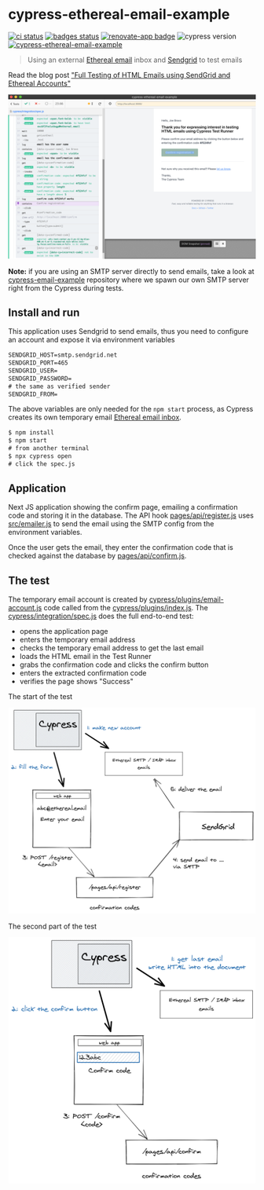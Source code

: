 # cypress-ethereal-email-example
[![ci status][ci image]][ci url] [![badges status][badges image]][badges url] [![renovate-app badge][renovate-badge]][renovate-app] ![cypress version](https://img.shields.io/badge/cypress-7.6.0-brightgreen) [![cypress-ethereal-email-example](https://img.shields.io/endpoint?url=https://dashboard.cypress.io/badge/simple/v1m866/main&style=flat&logo=cypress)](https://dashboard.cypress.io/projects/v1m866/runs)

> Using an external [Ethereal email](https://ethereal.email/) inbox and [Sendgrid](https://sendgrid.com/) to test emails

Read the blog post ["Full Testing of HTML Emails using SendGrid and Ethereal Accounts"](https://www.cypress.io/blog/2021/05/24/full-testing-of-html-emails-using-ethereal-accounts/)

![HTML Email](./images/confirm.png)

**Note:** if you are using an SMTP server directly to send emails, take a look at [cypress-email-example](https://github.com/bahmutov/cypress-email-example) repository where we spawn our own SMTP server right from the Cypress during tests.

## Install and run

This application uses Sendgrid to send emails, thus you need to configure an account and expose it via environment variables

```
SENDGRID_HOST=smtp.sendgrid.net
SENDGRID_PORT=465
SENDGRID_USER=
SENDGRID_PASSWORD=
# the same as verified sender
SENDGRID_FROM=
```

The above variables are only needed for the `npm start` process, as Cypress creates its own temporary email [Ethereal email inbox](https://ethereal.email/).

```shell
$ npm install
$ npm start
# from another terminal
$ npx cypress open
# click the spec.js
```

## Application

Next JS application showing the confirm page, emailing a confirmation code and storing it in the database. The API hook [pages/api/register.js](./pages/api/register.js) uses [src/emailer.js](./src/emailer.js) to send the email using the SMTP config from the environment variables.

Once the user gets the email, they enter the confirmation code that is checked against the database by [pages/api/confirm.js](./pages/api/confirm.js).

## The test

The temporary email account is created by [cypress/plugins/email-account.js](./cypress/plugins/email-account.js) code called from the [cypress/plugins/index.js](./cypress/plugins/index.js). The [cypress/integration/spec.js](./cypress/integration/spec.js) does the full end-to-end test:

- opens the application page
- enters the temporary email address
- checks the temporary email address to get the last email
- loads the HTML email in the Test Runner
- grabs the confirmation code and clicks the confirm button
- enters the extracted confirmation code
- verifies the page shows "Success"

The start of the test

![The start of the test](./images/test-start.png)

The second part of the test

![The end of the test](./images/test-end.png)

[ci image]: https://github.com/bahmutov/cypress-ethereal-email-example/workflows/ci/badge.svg?branch=main
[ci url]: https://github.com/bahmutov/cypress-ethereal-email-example/actions
[badges image]: https://github.com/bahmutov/cypress-ethereal-email-example/workflows/badges/badge.svg?branch=main
[badges url]: https://github.com/bahmutov/cypress-ethereal-email-example/actions
[renovate-badge]: https://img.shields.io/badge/renovate-app-blue.svg
[renovate-app]: https://renovateapp.com/
